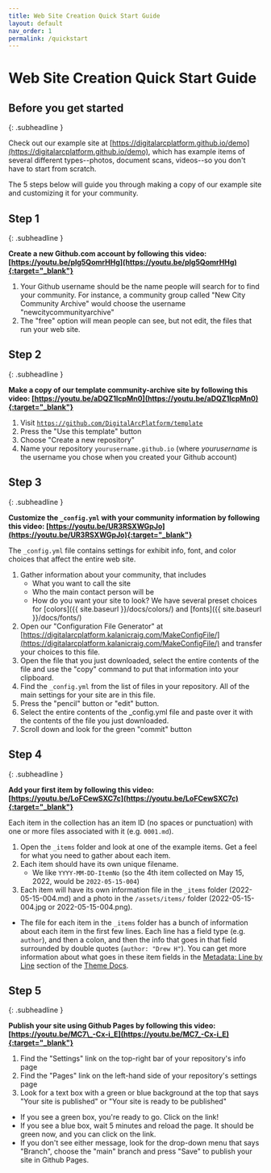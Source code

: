 ```yaml
---
title: Web Site Creation Quick Start Guide
layout: default
nav_order: 1
permalink: /quickstart
---
```


# Web Site Creation Quick Start Guide

## Before you get started
{: .subheadline }

Check out our example site at [https://digitalarcplatform.github.io/demo](https://digitalarcplatform.github.io/demo), which has example items of several different types--photos, document scans, videos--so you don't have to start from scratch.

The 5 steps below will guide you through making a copy of our example site and customizing it for your community.

## Step 1
{: .subheadline }

**Create a new Github.com account by following this video: [https://youtu.be/plg5QomrHHg](https://youtu.be/plg5QomrHHg){:target="_blank"}**

1. Your Github username should be the name people will search for to find your community. For instance, a community group called "New City Community Archive" would choose the username "newcitycommunityarchive"
2. The "free" option will mean people can see, but not edit, the files that run your web site.

<!---
1)The audio of the videos is mono and a bit annoying when listening through headphones.
-->


## Step 2
{: .subheadline }

**Make a copy of our template community-archive site by following this video: [https://youtu.be/aDQZ1lcpMn0](https://youtu.be/aDQZ1lcpMn0){:target="_blank"}**

1. Visit [`https://github.com/DigitalArcPlatform/template`](https://github.com/DigitalArcPlatform/template)
2. Press the "Use this template" button
3. Choose "Create a new repository"
4. Name your repository `yourusername.github.io` (where *yourusername* is the username you chose when you created your Github account)

## Step 3
{: .subheadline }

**Customize the `_config.yml` with your community information by following this video: [https://youtu.be/UR3RSXWGpJo](https://youtu.be/UR3RSXWGpJo){:target="_blank"}**

The `_config.yml` file contains settings for exhibit info, font, and color choices that affect the entire web site.

1. Gather information about your community, that includes
	- What you want to call the site
	- Who the main contact person will be
	- How do you want your site to look? We have several preset choices for [colors]({{ site.baseurl }}/docs/colors/) and [fonts]({{ site.baseurl }}/docs/fonts/)
2. Open our "Configuration File Generator" at [https://digitalarcplatform.kalanicraig.com/MakeConfigFile/](https://digitalarcplatform.kalanicraig.com/MakeConfigFile/) and transfer your choices to this file.
3. Open the file that you just downloaded, select the entire contents of the file and use the "copy" command to put that information into your clipboard.
4. Find the `_config.yml` from the list of files in your repository. All of the main settings for your site are in this file.
5. Press the "pencil" button or "edit" button.
6. Select the entire contents of the _config.yml file and paste over it with the contents of the file you just downloaded.
7. Scroll down and look for the green "commit" button

## Step 4
{: .subheadline }

**Add your first item by following this video: [https://youtu.be/LoFCewSXC7c](https://youtu.be/LoFCewSXC7c){:target="_blank"}**

Each item in the collection has an item ID (no spaces or punctuation) with one or more files associated with it (e.g. `0001.md`).

1. Open the `_items` folder and look at one of the example items. Get a feel for what you need to gather about each item.
2. Each item should have its own unique filename.
   - We like `YYYY-MM-DD-ItemNo` (so the 4th item collected on May 15, 2022, would be `2022-05-15-004`)
3. Each item will have its own information file in the `_items` folder (2022-05-15-004.md) and a photo in the `/assets/items/` folder (2022-05-15-004.jpg or 2022-05-15-004.png).
  - The file for each item in the `_items` folder has a bunch of information about each item in the first few lines. Each line has a field type (e.g. `author`), and then a colon, and then the info that goes in that field surrounded by double quotes (`author: "Drew H"`). You can get more information about what goes in these item fields in the [Metadata: Line by Line](https://community-archive.kalanicraig.com/docs#metadata-line-by-line) section of the [Theme Docs](https://community-archive.kalanicraig.com/docs).

## Step 5
{: .subheadline }

**Publish your site using Github Pages by following this video: [https://youtu.be/MC7\_-Cx-i_E](https://youtu.be/MC7_-Cx-i_E){:target="_blank"}**


1. Find the "Settings" link on the top-right bar of your repository's info page
2. Find the "Pages" link on the left-hand side of your repository's settings page
3. Look for a text box with a green or blue background at the top that says "Your site is published" or "Your site is ready to be published"
  - If you see a green box, you're ready to go. Click on the link!
  - If you see a blue box, wait 5 minutes and reload the page. It should be green now, and you can click on the link.
  - If you don't see either message, look for the drop-down menu that says "Branch", choose the "main" branch and press "Save" to publish your site in Github Pages.
  
<!---
The publishing step needs a bit of more elaboration. I followed the steps to do it myself and when I saw the message “your website is ready to be published”, I was still looking for something like a “publish” button to click on, not knowing that all I needed to do is to wait for the page to gets published.
-->